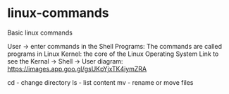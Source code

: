 # linux-commands
Basic linux commands

User -> enter commands in the Shell
Programs: The commands are called programs in Linux
Kernel: the core of the Linux Operating System
Link to see the Kernal -> Shell -> User diagram: https://images.app.goo.gl/gsUKpYjxTK4iymZRA

cd - change directory
ls - list content
mv - rename or move files
